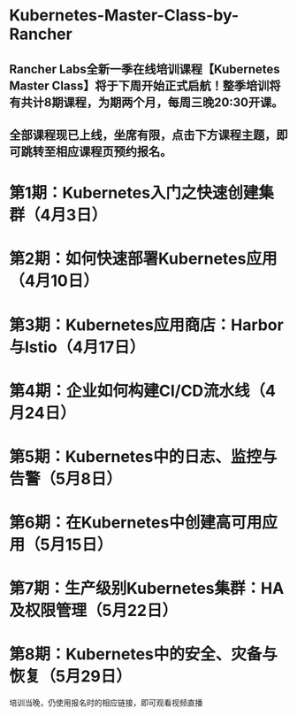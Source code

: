 # Kubernetes-Master-Class-by-Rancher


## Rancher Labs全新一季在线培训课程【Kubernetes Master Class】将于下周开始正式启航！整季培训将有共计8期课程，为期两个月，每周三晚20:30开课。    
 
## 全部课程现已上线，坐席有限，点击下方课程主题，即可跳转至相应课程页预约报名。    


 
# 第1期：Kubernetes入门之快速创建集群（4月3日）
 
# 第2期：如何快速部署Kubernetes应用（4月10日）
 
# 第3期：Kubernetes应用商店：Harbor与Istio（4月17日）
 
# 第4期：企业如何构建CI/CD流水线（4月24日）
 
# 第5期：Kubernetes中的日志、监控与告警（5月8日）
 
# 第6期：在Kubernetes中创建高可用应用（5月15日）

# 第7期：生产级别Kubernetes集群：HA及权限管理（5月22日）
 
# 第8期：Kubernetes中的安全、灾备与恢复（5月29日）

培训当晚，仍使用报名时的相应链接，即可观看视频直播        


